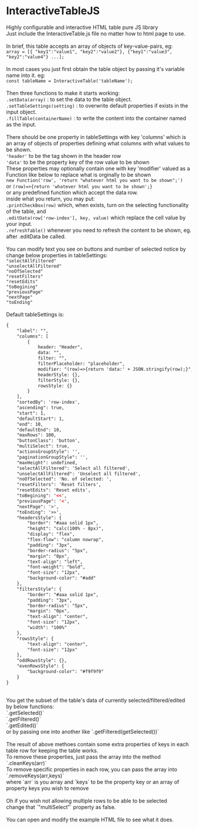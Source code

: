 # InteractiveTableJS
Highly configurable and interactive HTML table pure JS library
<br>
Just include the InteractiveTable.js file no matter how to html page to use.<br>
<br>
In brief, this table accepts an array of objects of key-value-pairs, eg:<br>
`array = [{ "key1":"value1", "key2":"value2"}, {"key1":"value3", "key2":"value4"} ...];`<br>
<br>
In most cases you just first obtain the table object by passing it's variable name into it. eg:<br>
`const tableName = InteractiveTable('tableName');`<br>
<br>
Then three functions to make it starts working:<br>
`.setData(array)` : to set the data to the table object.<br>
`.setTableSettings(setting)` : to overwrite default properties if exists in the input object.<br>
`.fillTable(containerName)` : to write the content into the container named as the input.<br>
<br>
There should be one property in tableSettings with key 'columns' which is an array of objects of properties defining what columns with what values to be shown.<br>
`'header'` to be the tag shown in the header row<br>
`'data'` to be the property key of the row value to be shown<br>
These properties may optionally contain one with key 'modifier' valued as a Function like below to replace what is orginally to be shown<br>
`new Function('row', 'return "whatever html you want to be shown";')`<br>
or `(row)=>{return 'whatever html you want to be shown';}`<br>
or any predefined function which accept the data row.<br>
inside what you return, you may put: <br>
`.printCheckBox(row)` which, when exists, turn on the selecting functionality of the table, and<br>
`.editData(row['row-index'], key, value)` which replace the cell value by your input.<br>
`.refreshTable()` whenever you need to refresh the content to be shown, eg. after .editData be called.<br>
<br>
You can modify text you see on buttons and number of selected notice by change below properties in tableSettings:<br>
`"selectAllFiltered"`<br>
`"unselectAllFiltered"`<br>
`"noOfSelected"`<br>
`"resetFilters"`<br>
`"resetEdits"`<br>
`"toBegining"`<br>
`"previousPage"`<br>
`"nextPage"`<br>
`"toEnding"`<br>
<br>
Default tableSettings is:
```xml
{
	"label": "",
	"columns": [
		{
			header: "Header",
			data: "",
			filter: "",
			filterPlaceholder: "placeholder",
			modifier: "(row)=>{return 'data:' + JSON.stringify(row);}",
			headerStyle: {},
			filterStyle: {},
			rowsStyle: {}
		}
	],
	"sortedBy": 'row-index',
	"ascending": true,
	"start": 1,
	"defaultStart": 1,
	"end": 10,
	"defaultEnd": 10,
	"maxRows": 100,
	"buttonClass": 'button',
	"multiSelect": true,
	"actionsGroupStyle": '',
	"paginationGroupStyle": '',
	"maxHeight": undefined,
	"selectAllFiltered": 'Select all filtered',
	"unselectAllFiltered": 'Unselect all filtered',
	"noOfSelected": 'No. of selected: ',
	"resetFilters": 'Reset filters',
	"resetEdits": 'Reset edits',
	"toBegining": '<<',
	"previousPage": '<',
	"nextPage": '>',
	"toEnding": '>>',
	"headersStyle": {
		"border": "#aaa solid 1px",
		"height": "calc(100% - 8px)",
		"display": "flex",
		"flex-flow": "column nowrap",
		"padding": "3px",
		"border-radius": "5px",
		"margin": "0px",
		"text-align": "left",
		"font-weight": "bold",
		"font-size": "12px",
		"background-color": "#add"
	},
	"filtersStyle": {
		"border": "#aaa solid 1px",
		"padding": "3px",
		"border-radius": "5px",
		"margin": "0px",
		"text-align": "center",
		"font-size": "12px",
		"width": "100%"
	},
	"rowsStyle": {
		"text-align": "center",
		"font-size": "12px"
	},
	"oddRowsStyle": {},
	"evenRowsStyle": {
		"background-color": "#f9f9f9"
	}
}
```
<br>
You get the subset of the table's data of currently selected/filtered/edited by below functions:<br>
`.getSelected()`<br>
`.getFiltered()`<br>
`.getEdited()`<br>
or by passing one into another like `.getFiltered(getSelected())`<br>
<br>
The result of above methoes contain some extra properties of keys in each table row for keeping the table works.<br>
To remove these properties, just pass the array into the method `.cleanKeys(arr)`<br>
To remove specific properties in each row, you can pass the array into `.removeKeys(arr,keys)`<br>
where `arr` is you array and `keys` to be the property key or an array of property keys you wish to remove<br>
<br>
Oh if you wish not allowing multiple rows to be able to be selected<br>
change that `"multiSelect"` property as false.<br>
<br>
You can open and modify the example HTML file to see what it does.
